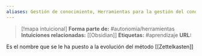 ```yaml
---
aliases: Gestión de conocimiento, Herramientas para la gestión del conocimiento, Personal Knowledge Management
--- 
```

> [!mapa intuicional]
> **Forma parte de:** #autonomia/herramientas 
> **Intuiciones relacionadas:** [[Obsidian]]
> **Etiquetas:** #aprendizaje
> **URL:** 

Es el nombre que se le ha puesto a la evolución del método [[Zettelkasten]]

